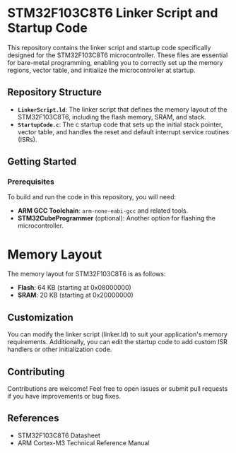 # STM32F103C8T6 Linker Script and Startup Code

This repository contains the linker script and startup code specifically designed for the STM32F103C8T6 microcontroller. These files are essential for bare-metal programming, enabling you to correctly set up the memory regions, vector table, and initialize the microcontroller at startup.

## Repository Structure

- **`LinkerScript.ld`**: The linker script that defines the memory layout of the STM32F103C8T6, including the flash memory, SRAM, and stack.
- **`StartupCode.c`**: The c startup code that sets up the initial stack pointer, vector table, and handles the reset and default interrupt service routines (ISRs).

## Getting Started

### Prerequisites

To build and run the code in this repository, you will need:

- **ARM GCC Toolchain**: `arm-none-eabi-gcc` and related tools.
- **STM32CubeProgrammer** (optional): Another option for flashing the microcontroller.

# Memory Layout
The memory layout for STM32F103C8T6 is as follows:

- **Flash**: 64 KB (starting at 0x08000000)
- **SRAM**: 20 KB (starting at 0x20000000)

## Customization

You can modify the linker script (linker.ld) to suit your application's memory requirements. Additionally, you can edit the startup code to add custom ISR handlers or other initialization code.

## Contributing

Contributions are welcome! Feel free to open issues or submit pull requests if you have improvements or bug fixes.

## References

- STM32F103C8T6 Datasheet
- ARM Cortex-M3 Technical Reference Manual
